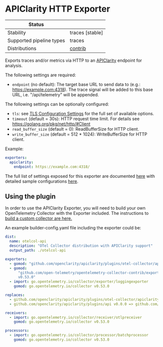 # APIClarity HTTP Exporter

| Status                   |                       |
| ------------------------ | --------------------- |
| Stability                | traces [stable]       |
| Supported pipeline types | traces |
| Distributions            | [contrib]     |

Exports traces and/or metrics via HTTP to an [APIClarity](
https://github.com/openclarity/apiclarity/blob/master/plugins/api/swagger.yaml)
endpoint for analysis.

The following settings are required:

- `endpoint` (no default): The target base URL to send data to (e.g.: https://example.com:4318).
  The trace signal will be added to this base URL, i.e. "/api/telemetry" will be appended.

The following settings can be optionally configured:

- `tls`: see [TLS Configuration Settings](../../config/configtls/README.md) for the full set of available options.
- `timeout` (default = 30s): HTTP request time limit. For details see https://golang.org/pkg/net/http/#Client
- `read_buffer_size` (default = 0): ReadBufferSize for HTTP client.
- `write_buffer_size` (default = 512 * 1024): WriteBufferSize for HTTP client.

Example:

```yaml
exporters:
  apiclarity:
    endpoint: https://example.com:4318/
```

The full list of settings exposed for this exporter are documented [here](./config.go)
with detailed sample configurations [here](./testdata/config.yaml).

[contrib]: https://github.com/open-telemetry/opentelemetry-collector-releases/tree/main/distributions/otelcol-contrib

## Using the plugin

In order to use the APIClarity Exporter, you will need to build your own OpenTelemetry Collector with the Exporter included. The instructions to [build a custom collector are here.](https://opentelemetry.io/docs/collector/custom-collector/)

An example builder-config.yaml file including the exporter could be:

```yaml
dist:
  name: otelcol-api
  description: "OTel Collector distribution with APIClarity support"
  output_path: ./otelcol-api

exporters:
  - gomod: "github.com/openclarity/apiclarity/plugins/otel-collector/apiclarityexporter v0.0.0"
  - gomod:
      "github.com/open-telemetry/opentelemetry-collector-contrib/exporter/jaegerexporter
      v0.53.0"
  - import: go.opentelemetry.io/collector/exporter/loggingexporter
    gomod: go.opentelemetry.io/collector v0.53.0

replaces:
  - github.com/openclarity/apiclarity/plugins/otel-collector/apiclarityexporter v0.0.0 => github.com/openclarity/apiclarity/plugins/otel-collector/apiclarityexporter v0.0.0-20220915093602-8a11adcdb9e1
  - github.com/openclarity/apiclarity/plugins/api v0.0.0 => github.com/openclarity/apiclarity/plugins/api v0.0.0-20220915093602-8a11adcdb9e1

receivers:
  - import: go.opentelemetry.io/collector/receiver/otlpreceiver
    gomod: go.opentelemetry.io/collector v0.53.0

processors:
  - import: go.opentelemetry.io/collector/processor/batchprocessor
    gomod: go.opentelemetry.io/collector v0.53.0
```